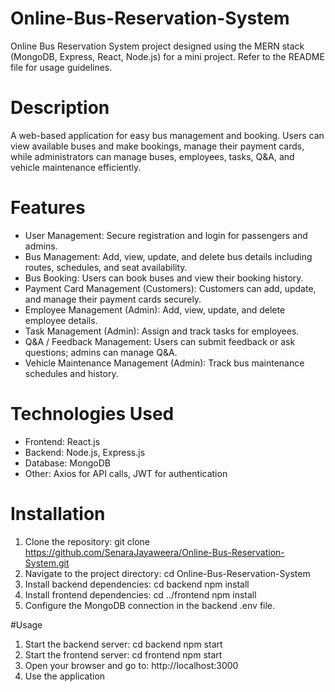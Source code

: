 # Online-Bus-Reservation-System
Online Bus Reservation System project designed using the MERN stack (MongoDB, Express, React, Node.js) for a mini project. Refer to the README file for usage guidelines.

# Description
A web-based application for easy bus management and booking. Users can view available buses and make bookings, manage their payment cards, while administrators can manage buses, employees, tasks, Q&A, and vehicle maintenance efficiently.

# Features
- User Management: Secure registration and login for passengers and admins.
- Bus Management: Add, view, update, and delete bus details including routes, schedules, and seat availability.
- Bus Booking: Users can book buses and view their booking history.
- Payment Card Management (Customers): Customers can add, update, and manage their payment cards securely.
- Employee Management (Admin): Add, view, update, and delete employee details.
- Task Management (Admin): Assign and track tasks for employees.
- Q&A / Feedback Management: Users can submit feedback or ask questions; admins can manage Q&A.
- Vehicle Maintenance Management (Admin): Track bus maintenance schedules and history.

# Technologies Used
- Frontend: React.js
- Backend: Node.js, Express.js
- Database: MongoDB
- Other: Axios for API calls, JWT for authentication

# Installation
1. Clone the repository: git clone https://github.com/SenaraJayaweera/Online-Bus-Reservation-System.git
2. Navigate to the project directory: cd Online-Bus-Reservation-System
3. Install backend dependencies:
cd backend
npm install
4. Install frontend dependencies:
cd ../frontend
npm install
5. Configure the MongoDB connection in the backend .env file.

#Usage
1. Start the backend server:
cd backend
npm start
2. Start the frontend server:
cd frontend
npm start
3. Open your browser and go to: http://localhost:3000
4. Use the application

